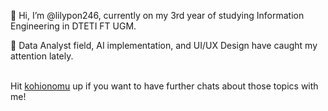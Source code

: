 👋 Hi, I’m @lilypon246, currently on my 3rd year of studying Information Engineering in DTETI FT UGM.

👀 Data Analyst field, AI implementation, and UI/UX Design have caught my attention lately. 

<br/> Hit [kohionomu](https://discordapp.com/users/739151655605633075) up if you want to have further chats about those topics with me!

<!---
lilypon246/lilypon246 is a ✨ special ✨ repository because its `README.md` (this file) appears on your GitHub profile.
You can click the Preview link to take a look at your changes.
--->
